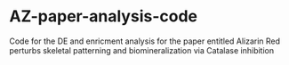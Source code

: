 # AZ-paper-analysis-code
Code for the DE and enricment analysis for the paper entitled Alizarin Red perturbs skeletal patterning and biomineralization via Catalase inhibition
